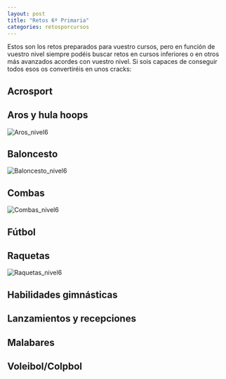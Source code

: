 ```yaml
---
layout: post
title: "Retos 6º Primaria"
categories: retosporcursos
---
```


Estos son los retos preparados para vuestro cursos, pero en función de vuestro nivel siempre podéis buscar retos en cursos inferiores o en otros más avanzados acordes con vuestro nivel. Si sois capaces de conseguir todos esos os convertiréis en unos cracks:

## Acrosport

## Aros y hula hoops

![Aros_nivel6](../images_text/aros_nivel_6_compressed.jpg)

## Baloncesto

![Baloncesto_nivel6](../images_text/basket_nivel_06_compressed.jpg)

## Combas

![Combas_nivel6](../images_text/comba_nivel_6_compressed.jpg)

## Fútbol

## Raquetas

![Raquetas_nivel6](../images_text/raquetas_nivel_6_compressed.jpg)

## Habilidades gimnásticas

## Lanzamientos y recepciones

## Malabares

## Voleibol/Colpbol
